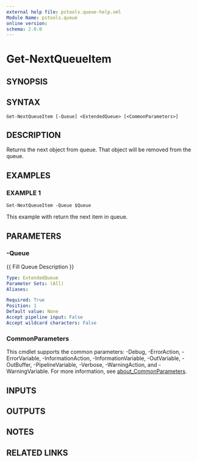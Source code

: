 ```yaml
---
external help file: pstools.queue-help.xml
Module Name: pstools.queue
online version:
schema: 2.0.0
---
```


# Get-NextQueueItem

## SYNOPSIS

## SYNTAX

```
Get-NextQueueItem [-Queue] <ExtendedQueue> [<CommonParameters>]
```

## DESCRIPTION
Returns the next object from queue.
That object will be removed from the queue.

## EXAMPLES

### EXAMPLE 1
```
Get-NextQueueItem -Queue $Queue
```

This example with return the next item in queue.

## PARAMETERS

### -Queue
{{ Fill Queue Description }}

```yaml
Type: ExtendedQueue
Parameter Sets: (All)
Aliases:

Required: True
Position: 1
Default value: None
Accept pipeline input: False
Accept wildcard characters: False
```

### CommonParameters
This cmdlet supports the common parameters: -Debug, -ErrorAction, -ErrorVariable, -InformationAction, -InformationVariable, -OutVariable, -OutBuffer, -PipelineVariable, -Verbose, -WarningAction, and -WarningVariable. For more information, see [about_CommonParameters](http://go.microsoft.com/fwlink/?LinkID=113216).

## INPUTS

## OUTPUTS

## NOTES

## RELATED LINKS

